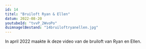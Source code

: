 ```yaml
---
id: 14
titel: "Bruiloft Ryan & Ellen"
datum: 2022-08-20
youtubeId: "tvvP_2WvoPo"
duimnagelBestand: "14bruiloftryanellen.jpg"
---
```


In april 2022 maakte ik deze video van de bruiloft van Ryan en Ellen.
